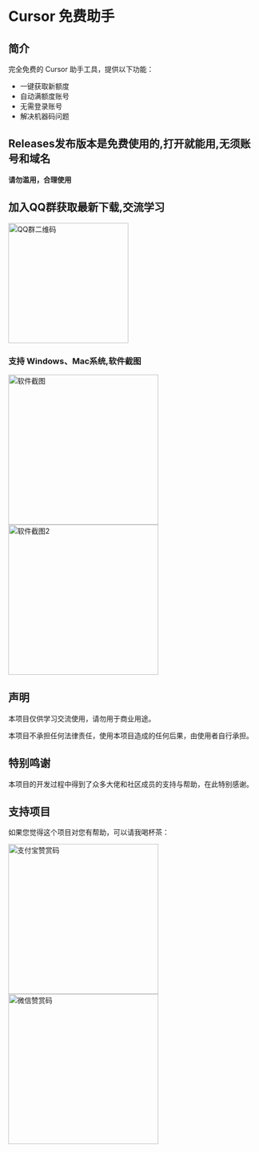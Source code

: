 # Cursor 免费助手

## 简介

完全免费的 Cursor 助手工具，提供以下功能：
- 一键获取新额度
- 自动满额度账号
- 无需登录账号
- 解决机器码问题

## Releases发布版本是免费使用的,打开就能用,无须账号和域名

**请勿滥用，合理使用**

## 加入QQ群获取最新下载,交流学习
<img src="https://github.com/user-attachments/assets/9c7fc31c-5ba7-45a2-bb57-fb72fc751fa7" width="240" alt="QQ群二维码">

### 支持 Windows、Mac系统,软件截图

<img src="https://github.com/user-attachments/assets/e463481e-649c-4c22-acf6-ffa34043eb95" width="300" alt="软件截图"> <img src="https://github.com/user-attachments/assets/255ebe84-8441-4e59-b06d-69ecf1bd9733" width="300" alt="软件截图2">

## 声明

本项目仅供学习交流使用，请勿用于商业用途。

本项目不承担任何法律责任，使用本项目造成的任何后果，由使用者自行承担。

## 特别鸣谢

本项目的开发过程中得到了众多大佬和社区成员的支持与帮助，在此特别感谢。

## 支持项目

如果您觉得这个项目对您有帮助，可以请我喝杯茶：

<img src="https://github.com/user-attachments/assets/3fcf26b7-5af2-421d-8f48-57856686456e" width="300" alt="支付宝赞赏码"> <img src="https://github.com/user-attachments/assets/92d3cf12-0336-4a8d-a1e2-2c010e8945d2" width="300" alt="微信赞赏码">

